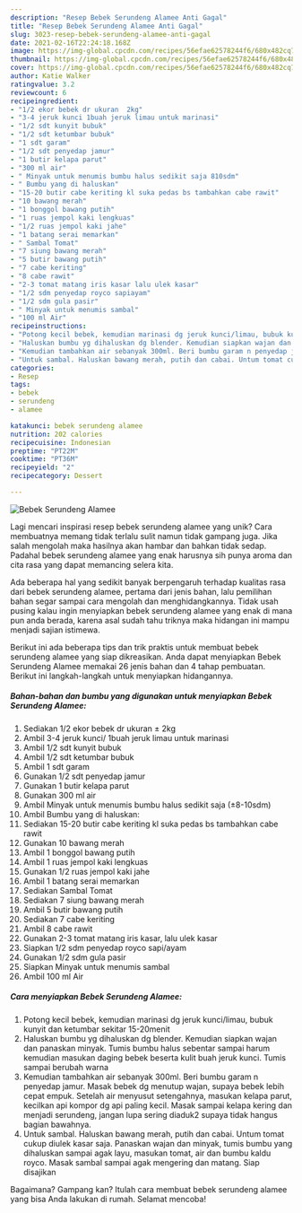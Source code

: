 ```yaml
---
description: "Resep Bebek Serundeng Alamee Anti Gagal"
title: "Resep Bebek Serundeng Alamee Anti Gagal"
slug: 3023-resep-bebek-serundeng-alamee-anti-gagal
date: 2021-02-16T22:24:18.168Z
image: https://img-global.cpcdn.com/recipes/56efae62578244f6/680x482cq70/bebek-serundeng-alamee-foto-resep-utama.jpg
thumbnail: https://img-global.cpcdn.com/recipes/56efae62578244f6/680x482cq70/bebek-serundeng-alamee-foto-resep-utama.jpg
cover: https://img-global.cpcdn.com/recipes/56efae62578244f6/680x482cq70/bebek-serundeng-alamee-foto-resep-utama.jpg
author: Katie Walker
ratingvalue: 3.2
reviewcount: 6
recipeingredient:
- "1/2 ekor bebek dr ukuran  2kg"
- "3-4 jeruk kunci 1buah jeruk limau untuk marinasi"
- "1/2 sdt kunyit bubuk"
- "1/2 sdt ketumbar bubuk"
- "1 sdt garam"
- "1/2 sdt penyedap jamur"
- "1 butir kelapa parut"
- "300 ml air"
- " Minyak untuk menumis bumbu halus sedikit saja 810sdm"
- " Bumbu yang di haluskan"
- "15-20 butir cabe keriting kl suka pedas bs tambahkan cabe rawit"
- "10 bawang merah"
- "1 bonggol bawang putih"
- "1 ruas jempol kaki lengkuas"
- "1/2 ruas jempol kaki jahe"
- "1 batang serai memarkan"
- " Sambal Tomat"
- "7 siung bawang merah"
- "5 butir bawang putih"
- "7 cabe keriting"
- "8 cabe rawit"
- "2-3 tomat matang iris kasar lalu ulek kasar"
- "1/2 sdm penyedap royco sapiayam"
- "1/2 sdm gula pasir"
- " Minyak untuk menumis sambal"
- "100 ml Air"
recipeinstructions:
- "Potong kecil bebek, kemudian marinasi dg jeruk kunci/limau, bubuk kunyit dan ketumbar sekitar 15-20menit"
- "Haluskan bumbu yg dihaluskan dg blender. Kemudian siapkan wajan dan panaskan minyak. Tumis bumbu halus sebentar sampai harum kemudian masukan daging bebek beserta kulit buah jeruk kunci. Tumis sampai berubah warna"
- "Kemudian tambahkan air sebanyak 300ml. Beri bumbu garam n penyedap jamur. Masak bebek dg menutup wajan, supaya bebek lebih cepat empuk. Setelah air menyusut setengahnya, masukan kelapa parut, kecilkan api kompor dg api paling kecil. Masak sampai kelapa kering dan menjadi serundeng, jangan lupa sering diaduk2 supaya tidak hangus bagian bawahnya."
- "Untuk sambal. Haluskan bawang merah, putih dan cabai. Untum tomat cukup diulek kasar saja. Panaskan wajan dan minyak, tumis bumbu yang dihaluskan sampai agak layu, masukan tomat, air dan bumbu kaldu royco. Masak sambal sampai agak mengering dan matang. Siap disajikan"
categories:
- Resep
tags:
- bebek
- serundeng
- alamee

katakunci: bebek serundeng alamee 
nutrition: 202 calories
recipecuisine: Indonesian
preptime: "PT22M"
cooktime: "PT36M"
recipeyield: "2"
recipecategory: Dessert

---
```



![Bebek Serundeng Alamee](https://img-global.cpcdn.com/recipes/56efae62578244f6/680x482cq70/bebek-serundeng-alamee-foto-resep-utama.jpg)

Lagi mencari inspirasi resep bebek serundeng alamee yang unik? Cara membuatnya memang tidak terlalu sulit namun tidak gampang juga. Jika salah mengolah maka hasilnya akan hambar dan bahkan tidak sedap. Padahal bebek serundeng alamee yang enak harusnya sih punya aroma dan cita rasa yang dapat memancing selera kita.



Ada beberapa hal yang sedikit banyak berpengaruh terhadap kualitas rasa dari bebek serundeng alamee, pertama dari jenis bahan, lalu pemilihan bahan segar sampai cara mengolah dan menghidangkannya. Tidak usah pusing kalau ingin menyiapkan bebek serundeng alamee yang enak di mana pun anda berada, karena asal sudah tahu triknya maka hidangan ini mampu menjadi sajian istimewa.


Berikut ini ada beberapa tips dan trik praktis untuk membuat bebek serundeng alamee yang siap dikreasikan. Anda dapat menyiapkan Bebek Serundeng Alamee memakai 26 jenis bahan dan 4 tahap pembuatan. Berikut ini langkah-langkah untuk menyiapkan hidangannya.

<!--inarticleads1-->

##### Bahan-bahan dan bumbu yang digunakan untuk menyiapkan Bebek Serundeng Alamee:

1. Sediakan 1/2 ekor bebek dr ukuran ± 2kg
1. Ambil 3-4 jeruk kunci/ 1buah jeruk limau untuk marinasi
1. Ambil 1/2 sdt kunyit bubuk
1. Ambil 1/2 sdt ketumbar bubuk
1. Ambil 1 sdt garam
1. Gunakan 1/2 sdt penyedap jamur
1. Gunakan 1 butir kelapa parut
1. Gunakan 300 ml air
1. Ambil  Minyak untuk menumis bumbu halus sedikit saja (±8-10sdm)
1. Ambil  Bumbu yang di haluskan:
1. Sediakan 15-20 butir cabe keriting kl suka pedas bs tambahkan cabe rawit
1. Gunakan 10 bawang merah
1. Ambil 1 bonggol bawang putih
1. Ambil 1 ruas jempol kaki lengkuas
1. Gunakan 1/2 ruas jempol kaki jahe
1. Ambil 1 batang serai memarkan
1. Sediakan  Sambal Tomat
1. Sediakan 7 siung bawang merah
1. Ambil 5 butir bawang putih
1. Sediakan 7 cabe keriting
1. Ambil 8 cabe rawit
1. Gunakan 2-3 tomat matang iris kasar, lalu ulek kasar
1. Siapkan 1/2 sdm penyedap royco sapi/ayam
1. Gunakan 1/2 sdm gula pasir
1. Siapkan  Minyak untuk menumis sambal
1. Ambil 100 ml Air




<!--inarticleads2-->

##### Cara menyiapkan Bebek Serundeng Alamee:

1. Potong kecil bebek, kemudian marinasi dg jeruk kunci/limau, bubuk kunyit dan ketumbar sekitar 15-20menit
1. Haluskan bumbu yg dihaluskan dg blender. Kemudian siapkan wajan dan panaskan minyak. Tumis bumbu halus sebentar sampai harum kemudian masukan daging bebek beserta kulit buah jeruk kunci. Tumis sampai berubah warna
1. Kemudian tambahkan air sebanyak 300ml. Beri bumbu garam n penyedap jamur. Masak bebek dg menutup wajan, supaya bebek lebih cepat empuk. Setelah air menyusut setengahnya, masukan kelapa parut, kecilkan api kompor dg api paling kecil. Masak sampai kelapa kering dan menjadi serundeng, jangan lupa sering diaduk2 supaya tidak hangus bagian bawahnya.
1. Untuk sambal. Haluskan bawang merah, putih dan cabai. Untum tomat cukup diulek kasar saja. Panaskan wajan dan minyak, tumis bumbu yang dihaluskan sampai agak layu, masukan tomat, air dan bumbu kaldu royco. Masak sambal sampai agak mengering dan matang. Siap disajikan




Bagaimana? Gampang kan? Itulah cara membuat bebek serundeng alamee yang bisa Anda lakukan di rumah. Selamat mencoba!

